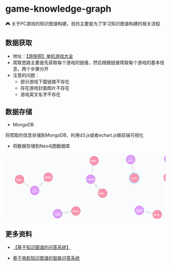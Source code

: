 # game-knowledge-graph
:video_game: 关于PC游戏的知识图谱构建，目的主要是为了学习知识图谱构建的相关流程

## 数据获取

- 地址：[【游侠网】单机游戏大全](http://down.ali213.net/pcgame/all/0-0-0-0-new-pic-1.html)
- 爬取思路主要是先获取每个游戏的链接，然后根据链接爬取每个游戏的基本信息，两个步骤分开
- 注意的问题：
    - 部分游戏下载链接不存在
    - 存在游戏封面图片不存在
    - 游戏英文名字不存在
    
    
## 数据存储

- MongoDB

将爬取的信息存储到MongoDB，利用d3.js或者echart.js做前端可视化

- 将数据存储到Neo4j图数据库

![](https://github.com/yanqiangmiffy/game-knowledge-graph/blob/master/assets/neo4j.png)

## 更多资料
- [【基于知识图谱的问答系统】](https://www.one-tab.com/page/d3hnbTWMS7egMb-9XCWEgA)

- [基于电影知识图谱的智能问答系统](https://www.one-tab.com/page/i1WGem4iQQCziXNmAPZaJQ)
